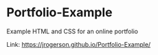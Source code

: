 # Portfolio-Example
Example HTML and CSS for an online portfolio

Link: https://jrogerson.github.io/Portfolio-Example/
